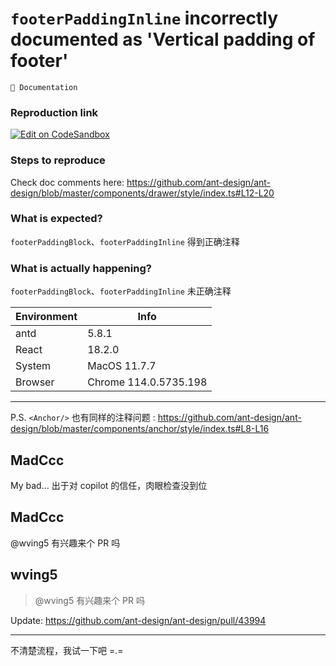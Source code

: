 # `footerPaddingInline` incorrectly documented as 'Vertical padding of footer'

`📝 Documentation`

### Reproduction link

[![Edit on CodeSandbox](https://codesandbox.io/static/img/play-codesandbox.svg)](https://codesandbox.io/s/ji-chu-chou-ti-antd-5-8-1-forked-vxd95h?file=/demo.tsx:215-287)

### Steps to reproduce

Check doc comments here:
https://github.com/ant-design/ant-design/blob/master/components/drawer/style/index.ts#L12-L20

### What is expected?

`footerPaddingBlock`、`footerPaddingInline` 得到正确注释

### What is actually happening?

`footerPaddingBlock`、`footerPaddingInline` 未正确注释

| Environment | Info                  |
| ----------- | --------------------- |
| antd        | 5.8.1                 |
| React       | 18.2.0                |
| System      | MacOS 11.7.7          |
| Browser     | Chrome 114.0.5735.198 |

---

P.S. `<Anchor/>` 也有同样的注释问题 : https://github.com/ant-design/ant-design/blob/master/components/anchor/style/index.ts#L8-L16

<!-- generated by ant-design-issue-helper. DO NOT REMOVE -->

## MadCcc

My bad...
出于对 copilot 的信任，肉眼检查没到位

## MadCcc

@wving5 有兴趣来个 PR 吗

## wving5

> @wving5 有兴趣来个 PR 吗

Update: https://github.com/ant-design/ant-design/pull/43994

<hr>

不清楚流程，我试一下吧 =.=
